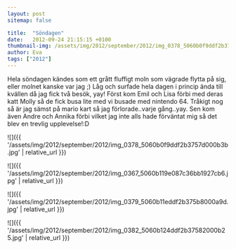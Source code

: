 ```yaml
---
layout: post
sitemap: false

title:  "Söndagen"
date:   2012-09-24 21:15:15 +0100
thumbnail-img: /assets/img/2012/september/2012/img_0378_5060b0f9ddf2b3757d000b3b.jpg
author: Eva
tags: ["2012"]
---
```


Hela söndagen kändes som ett grått fluffigt moln som vägrade flytta på sig, eller molnet kanske var jag ;) Låg och surfade hela dagen i princip ända till kvällen då jag fick två besök, yay! Först kom Emil och Lisa förbi med deras katt Molly så de fick busa lite med vi busade med nintendo 64. Tråkigt nog så är jag sämst på mario kart så jag förlorade..varje gång..yay. Sen kom även Andre och Annika förbi vilket jag inte alls hade förväntat mig så det blev en trevlig upplevelse!:D

![]({{ '/assets/img/2012/september/2012/img_0378_5060b0f9ddf2b3757d000b3b.jpg'  | relative_url }})

![]({{ '/assets/img/2012/september/2012/img_0367_5060b119e087c36bb1927cb6.jpg'  | relative_url }})

![]({{ '/assets/img/2012/september/2012/img_0379_5060b11eddf2b375b8000a9d.jpg'  | relative_url }})

![]({{ '/assets/img/2012/september/2012/img_0382_5060b124ddf2b37582000b25.jpg'  | relative_url }})

